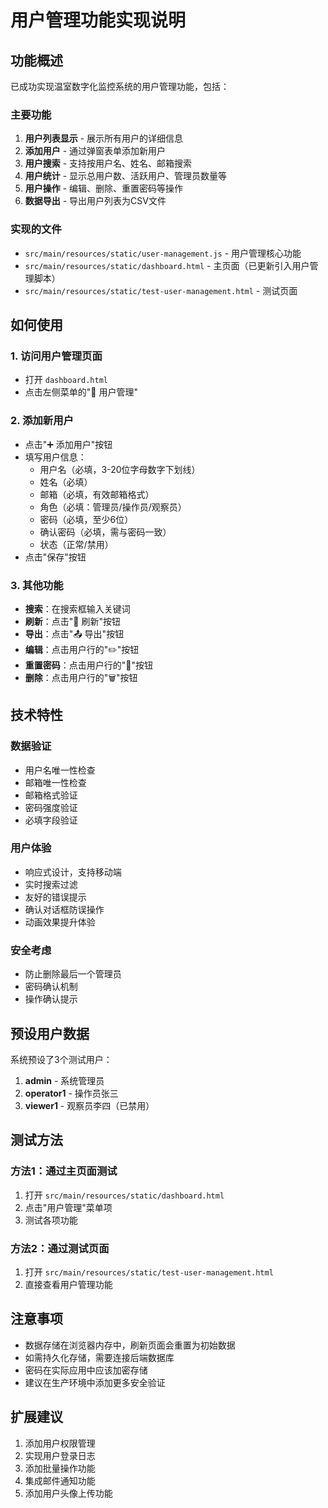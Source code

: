 # 用户管理功能实现说明

## 功能概述
已成功实现温室数字化监控系统的用户管理功能，包括：

### 主要功能
1. **用户列表显示** - 展示所有用户的详细信息
2. **添加用户** - 通过弹窗表单添加新用户
3. **用户搜索** - 支持按用户名、姓名、邮箱搜索
4. **用户统计** - 显示总用户数、活跃用户、管理员数量等
5. **用户操作** - 编辑、删除、重置密码等操作
6. **数据导出** - 导出用户列表为CSV文件

### 实现的文件
- `src/main/resources/static/user-management.js` - 用户管理核心功能
- `src/main/resources/static/dashboard.html` - 主页面（已更新引入用户管理脚本）
- `src/main/resources/static/test-user-management.html` - 测试页面

## 如何使用

### 1. 访问用户管理页面
- 打开 `dashboard.html`
- 点击左侧菜单的"👥 用户管理"

### 2. 添加新用户
- 点击"➕ 添加用户"按钮
- 填写用户信息：
  - 用户名（必填，3-20位字母数字下划线）
  - 姓名（必填）
  - 邮箱（必填，有效邮箱格式）
  - 角色（必填：管理员/操作员/观察员）
  - 密码（必填，至少6位）
  - 确认密码（必填，需与密码一致）
  - 状态（正常/禁用）
- 点击"保存"按钮

### 3. 其他功能
- **搜索**：在搜索框输入关键词
- **刷新**：点击"🔄 刷新"按钮
- **导出**：点击"📤 导出"按钮
- **编辑**：点击用户行的"✏️"按钮
- **重置密码**：点击用户行的"🔑"按钮
- **删除**：点击用户行的"🗑️"按钮

## 技术特性

### 数据验证
- 用户名唯一性检查
- 邮箱唯一性检查
- 邮箱格式验证
- 密码强度验证
- 必填字段验证

### 用户体验
- 响应式设计，支持移动端
- 实时搜索过滤
- 友好的错误提示
- 确认对话框防误操作
- 动画效果提升体验

### 安全考虑
- 防止删除最后一个管理员
- 密码确认机制
- 操作确认提示

## 预设用户数据
系统预设了3个测试用户：
1. **admin** - 系统管理员
2. **operator1** - 操作员张三
3. **viewer1** - 观察员李四（已禁用）

## 测试方法

### 方法1：通过主页面测试
1. 打开 `src/main/resources/static/dashboard.html`
2. 点击"用户管理"菜单项
3. 测试各项功能

### 方法2：通过测试页面
1. 打开 `src/main/resources/static/test-user-management.html`
2. 直接查看用户管理功能

## 注意事项
- 数据存储在浏览器内存中，刷新页面会重置为初始数据
- 如需持久化存储，需要连接后端数据库
- 密码在实际应用中应该加密存储
- 建议在生产环境中添加更多安全验证

## 扩展建议
1. 添加用户权限管理
2. 实现用户登录日志
3. 添加批量操作功能
4. 集成邮件通知功能
5. 添加用户头像上传功能